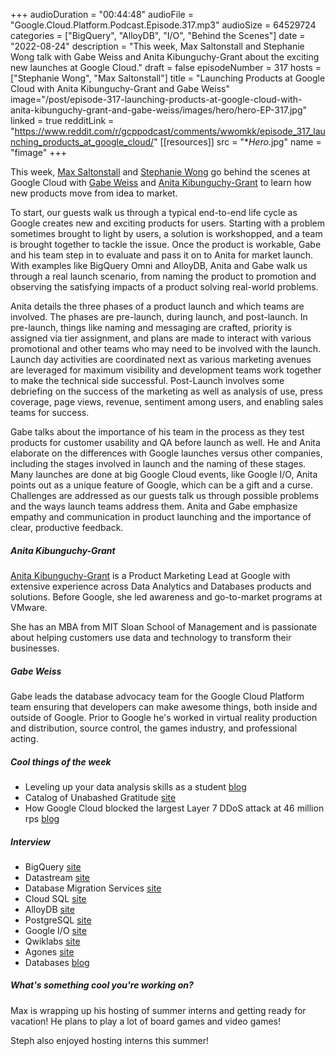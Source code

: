 +++
audioDuration = "00:44:48"
audioFile = "Google.Cloud.Platform.Podcast.Episode.317.mp3"
audioSize = 64529724
categories = ["BigQuery", "AlloyDB", "I/O", "Behind the Scenes"]
date = "2022-08-24"
description = "This week, Max Saltonstall and Stephanie Wong talk with Gabe Weiss and Anita Kibunguchy-Grant about the exciting new launches at Google Cloud."
draft = false
episodeNumber = 317
hosts = ["Stephanie Wong", "Max Saltonstall"]
title = "Launching Products at Google Cloud with Anita Kibunguchy-Grant and Gabe Weiss"
image="/post/episode-317-launching-products-at-google-cloud-with-anita-kibunguchy-grant-and-gabe-weiss/images/hero/hero-EP-317.jpg"
linked = true
redditLink = "https://www.reddit.com/r/gcppodcast/comments/wwomkk/episode_317_launching_products_at_google_cloud/"
[[resources]]
  src = "**Hero*.jpg"
  name = "fimage"
+++

This week, [Max Saltonstall](https://twitter.com/maxsaltonstall) and [Stephanie Wong](https://twitter.com/stephr_wong) go behind the scenes at Google Cloud with [Gabe Weiss](https://twitter.com/gabeweiss_) and [Anita Kibunguchy-Grant](https://twitter.com/kibuanita) to learn how new products move from idea to market.

To start, our guests walk us through a typical end-to-end life cycle as Google creates new and exciting products for users. Starting with a problem sometimes brought to light by users, a solution is workshopped, and a team is brought together to tackle the issue. Once the product is workable, Gabe and his team step in to evaluate and pass it on to Anita for market launch. With examples like BigQuery Omni and AlloyDB, Anita and Gabe walk us through a real launch scenario, from naming the product to promotion and observing the satisfying impacts of a product solving real-world problems.

Anita details the three phases of a product launch and which teams are involved. The phases are pre-launch, during launch, and post-launch. In pre-launch, things like naming and messaging are crafted, priority is assigned via tier assignment, and plans are made to interact with various promotional and other teams who may need to be involved with the launch. Launch day activities are coordinated next as various marketing avenues are leveraged for maximum visibility and development teams work together to make the technical side successful. Post-Launch involves some debriefing on the success of the marketing as well as analysis of use, press coverage, page views, revenue, sentiment among users, and enabling sales teams for success.

Gabe talks about the importance of his team in the process as they test products for customer usability and QA before launch as well. He and Anita elaborate on the differences with Google launches versus other companies, including the stages involved in launch and the naming of these stages. Many launches are done at big Google Cloud events, like Google I/O, Anita points out as a unique feature of Google, which can be a gift and a curse. Challenges are addressed as our guests talk us through possible problems and the ways launch teams address them. Anita and Gabe emphasize empathy and communication in product launching and the importance of clear, productive feedback.
 
##### Anita Kibunguchy-Grant

[Anita Kibunguchy-Grant](https://twitter.com/kibuanita) is a Product Marketing Lead at Google with extensive experience across Data Analytics and Databases products and solutions. Before Google, she led awareness and go-to-market programs at VMware.

She has an MBA from MIT Sloan School of Management and is passionate about helping customers use data and technology to transform their businesses.

##### Gabe Weiss

Gabe leads the database advocacy team for the Google Cloud Platform team ensuring that developers can make awesome things, both inside and outside of Google. Prior to Google he's worked in virtual reality production and distribution, source control, the games industry, and professional acting.

##### Cool things of the week

* Leveling up your data analysis skills as a student [blog](https://cloud.google.com/blog/topics/developers-practitioners/leveling-your-data-analysis-skills-student)
* Catalog of Unabashed Gratitude [site](https://g.co/kgs/gT13Uj)
* How Google Cloud blocked the largest Layer 7 DDoS attack at 46 million rps [blog](https://cloud.google.com/blog/products/identity-security/how-google-cloud-blocked-largest-layer-7-ddos-attack-at-46-million-rps)
 
##### Interview

* BigQuery [site](https://cloud.google.com/bigquery)
* Datastream [site](https://cloud.google.com/datastream)
* Database Migration Services [site](https://cloud.google.com/database-migration)
* Cloud SQL [site](https://cloud.google.com/sql)
* AlloyDB [site](https://cloud.google.com/alloydb)
* PostgreSQL [site](https://www.postgresql.org)
* Google I/O [site](https://io.google/2022/)
* Qwiklabs [site](https://go.qwiklabs.com/qwiklabs-free)
* Agones [site](https://agones.dev/site/)
* Databases [blog](https://cloud.google.com/blog/products/databases)

##### What's something cool you're working on?

Max is wrapping up his hosting of summer interns and getting ready for vacation! He plans to play a lot of board games and video games!

Steph also enjoyed hosting interns this summer!



